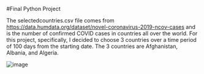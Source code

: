 #Final Python Project

The selectedcountries.csv file comes from https://data.humdata.org/dataset/novel-coronavirus-2019-ncov-cases and is the number of confirmed COVID cases in countries all over the world. For this project, specifically, I decided to choose 3 countries over a time period of 100 days from the starting date. The 3 countries are Afghanistan, Albania, and Algeria. 

![image](https://user-images.githubusercontent.com/91165085/146744487-35be4f5e-47df-4fd3-a39c-c34b3b18b9d8.png)
